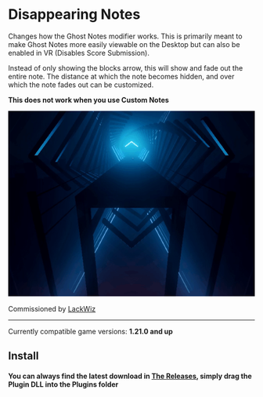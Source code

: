 # Disappearing Notes

Changes how the Ghost Notes modifier works. This is primarily meant to make Ghost Notes more easily viewable on the Desktop but can also be enabled in VR (Disables Score Submission).

Instead of only showing the blocks arrow, this will show and fade out the entire note. The distance at which the note becomes hidden, and over which the note fades out can be customized.

**This does not work when you use Custom Notes**

![Preview](preview.gif)

Commissioned by [LackWiz]( https://twitter.com/LackWiz )

---

Currently compatible game versions: **1.21.0 and up**

## Install

#### You can always find the latest download in [The Releases](https://github.com/kinsi55/BeatSaber_DisappearingNotes/releases), simply drag the Plugin DLL into the Plugins folder
